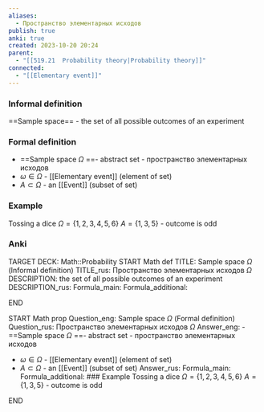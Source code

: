 ```yaml
---
aliases:
  - Пространство элементарных исходов
publish: true
anki: true
created: 2023-10-20 20:24
parent:
  - "[[519.21  Probability theory|Probability theory]]"
connected:
  - "[[Elementary event]]"
---
```

### Informal definition
==Sample space== - the set of all possible outcomes of an experiment

### Formal definition
- ==Sample space $\Omega$ ==- abstract set - пространство элементарных исходов
- $\omega \in \Omega$ - [[Elementary event]] (element of set)
- $A \subset \Omega$ - an [[Event]] (subset of set)

### Example
Tossing a dice
$\Omega = \{1, 2, 3, 4, 5, 6\}$
$A = \{1, 3, 5\}$ - outcome is odd


### Anki
TARGET DECK: Math::Probability
START
Math def
TITLE: Sample space $\Omega$ 
(Informal definition)
TITLE_rus: Пространство элементарных исходов $\Omega$
DESCRIPTION: the set of all possible outcomes of an experiment
DESCRIPTION_rus: 
Formula_main: 
Formula_additional: 
<!--ID: 1697972538023-->
END

START
Math prop
Question_eng: Sample space $\Omega$ 
(Formal definition)
Question_rus: Пространство элементарных исходов $\Omega$
Answer_eng: - ==Sample space $\Omega$ ==- abstract set - пространство элементарных исходов
- $\omega \in \Omega$ - [[Elementary event]] (element of set)
- $A \subset \Omega$ - an [[Event]] (subset of set)
Answer_rus: 
Formula_main: 
Formula_additional: ### Example
Tossing a dice
$\Omega = \{1, 2, 3, 4, 5, 6\}$
$A = \{1, 3, 5\}$ - outcome is odd
<!--ID: 1697972538037-->
END